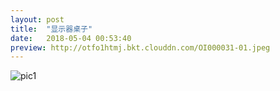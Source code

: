 ```yaml
---
layout: post
title:  "显示器桌子"
date:   2018-05-04 00:53:40
preview: http://otfo1htmj.bkt.clouddn.com/OI000031-01.jpeg
---
```



![pic1](http://otfo1htmj.bkt.clouddn.com/OI000031-01.jpeg)
